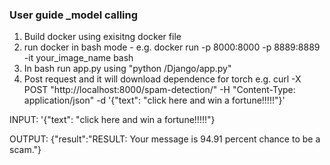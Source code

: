 ### User guide _model calling
1. Build docker using exisitng docker file
2. run docker in bash mode - e.g. docker run -p 8000:8000 -p 8889:8889 -it your_image_name bash
3. In bash run app.py using "python /Django/app.py"
4. Post request and it will download dependence for torch e.g. curl -X POST "http://localhost:8000/spam-detection/" -H "Content-Type: application/json" -d '{"text": "click here and win a fortune!!!!!"}'

INPUT: '{"text": "click here and win a fortune!!!!!"}

OUTPUT: {"result":"RESULT: Your message is 94.91 percent chance to be a scam."}
